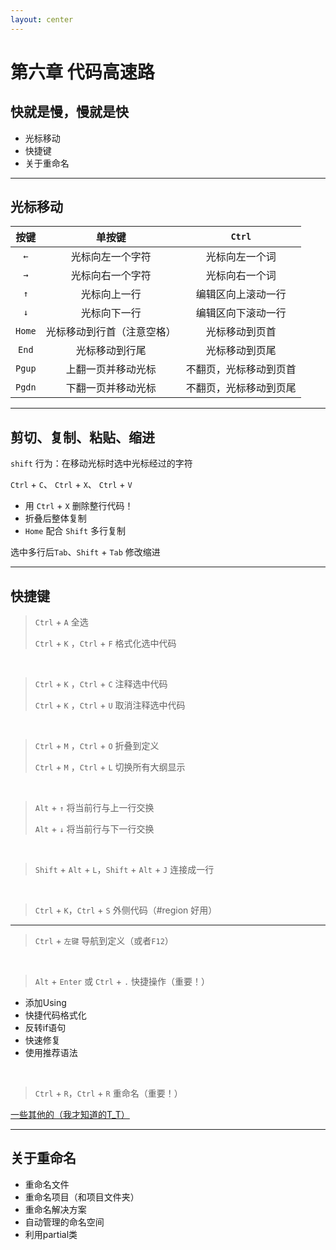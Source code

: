 ```yaml
---
layout: center
---
```


# 第六章 代码高速路

## 快就是慢，慢就是快

- 光标移动
- 快捷键
- 关于重命名

---

## 光标移动

按键|单按键|`Ctrl`
:-:|:-:|:-:
`←`|光标向左一个字符|光标向左一个词
`→`|光标向右一个字符|光标向右一个词
`↑`|光标向上一行|编辑区向上滚动一行
`↓`|光标向下一行|编辑区向下滚动一行
`Home`|光标移动到行首（注意空格）|光标移动到页首
`End`|光标移动到行尾|光标移动到页尾
`Pgup`|上翻一页并移动光标|不翻页，光标移动到页首
`Pgdn`|下翻一页并移动光标|不翻页，光标移动到页尾

---

## 剪切、复制、粘贴、缩进

`shift` 行为：在移动光标时选中光标经过的字符

`Ctrl` + `C`、 `Ctrl` + `X`、 `Ctrl` + `V`
- 用 `Ctrl` + `X` 删除整行代码！
- 折叠后整体复制
- `Home` 配合 `Shift` 多行复制

选中多行后`Tab`、`Shift` + `Tab` 修改缩进

---

## 快捷键

> `Ctrl` + `A` 全选
> 
> `Ctrl` + `K` ，`Ctrl` + `F` 格式化选中代码

<br/>

> `Ctrl` + `K` ，`Ctrl` + `C` 注释选中代码
> 
> `Ctrl` + `K` ，`Ctrl` + `U` 取消注释选中代码

<br/>


> `Ctrl` + `M` ，`Ctrl` + `O` 折叠到定义
> 
> `Ctrl` + `M` ，`Ctrl` + `L` 切换所有大纲显示

<br/>

> `Alt` + `↑` 将当前行与上一行交换
> 
> `Alt` + `↓` 将当前行与下一行交换

<br/>

> `Shift` + `Alt` + `L`，`Shift` + `Alt` + `J` 连接成一行 


<br/>

> `Ctrl` + `K`，`Ctrl` + `S` 外侧代码（#region 好用）

---

> `Ctrl` + `左键` 导航到定义（或者`F12`）

<br/>

> `Alt` + `Enter` 或 `Ctrl` + `.` 快捷操作（重要！）

- 添加Using
- 快捷代码格式化
- 反转if语句
- 快速修复
- 使用推荐语法

<br/>

> `Ctrl` + `R`，`Ctrl` + `R` 重命名（重要！）


[一些其他的（我才知道的T_T）](https://zhuanlan.zhihu.com/p/260205834)

---

## 关于重命名

- 重命名文件
- 重命名项目（和项目文件夹）
- 重命名解决方案
- 自动管理的命名空间
- 利用partial类